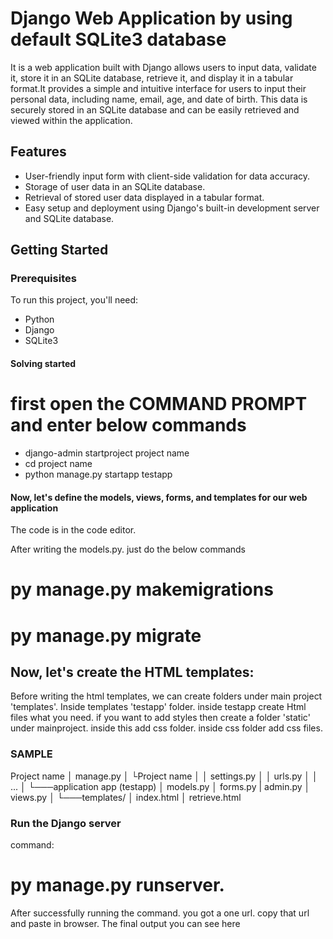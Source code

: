 # Django Web Application by using default SQLite3 database
It is a web application built with Django allows users to input data, validate it, store it in an SQLite database, retrieve it, and display it in a tabular format.It provides a simple and intuitive interface for users to input their personal data, including name, email, age, and date of birth. This data is securely stored in an SQLite database and can be easily retrieved and viewed within the application.
## Features
- User-friendly input form with client-side validation for data accuracy.
- Storage of user data in an SQLite database.
- Retrieval of stored user data displayed in a tabular format.
- Easy setup and deployment using Django's built-in development server and SQLite database.
## Getting Started
### Prerequisites
To run this project, you'll need:

- Python 
- Django 
- SQLite3 
#### Solving started

# first open the COMMAND PROMPT and enter below commands
- django-admin startproject project name 
- cd project name
- python manage.py startapp testapp
####   Now, let's define the models, views, forms, and templates for our web application
The code is in the code editor.

After writing the models.py. just do the below commands
# py manage.py makemigrations
# py manage.py migrate

##  Now, let's create the HTML templates:

Before writing the html templates, we can create folders under main project 'templates'. Inside templates 'testapp' folder. inside testapp create Html files what you need.
if you want to add styles then create a folder 'static' under mainproject. inside this add css folder. inside css folder add css files.
### SAMPLE 
Project name
│ manage.py
│
└Project name
│ │ settings.py
│ │ urls.py
│ │ ...
│
└───application app (testapp)
│ models.py
│ forms.py
| admin.py
│ views.py
│
└───templates/
│ index.html
│ retrieve.html

###  Run the Django server

command:

# py manage.py runserver.

After successfully running the command. you got a one url. copy that url and paste in browser. The final output you can see here
